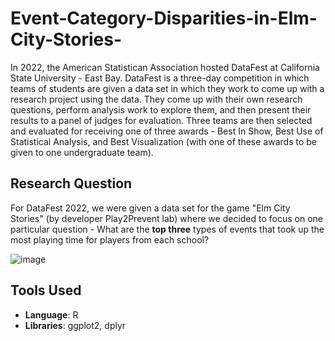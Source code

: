 # Event-Category-Disparities-in-Elm-City-Stories-

In 2022, the American Statistican Association hosted DataFest at California State University - East Bay.  DataFest is a three-day competition in which teams of students are given a data set in which they work to come up with a research project using the data.  They come up with their own research questions, perform analysis work to explore them, and then present their results to a panel of judges for evaluation.  Three teams are then selected and evaluated for receiving one of three awards - Best In Show, Best Use of Statistical Analysis, and Best Visualization (with one of these awards to be given to one undergraduate team).  

## Research Question
For DataFest 2022, we were given a data set for the game "Elm City Stories" (by developer Play2Prevent lab) where we decided to focus on one particular question - What are the **top three** types of events that took up the most playing time for players from each school?

![image](https://github.com/Ken-Vu/Event-Category-Disparities-in-Elm-City-Stories-/assets/67806918/90d82e95-0fea-468a-864a-404cfa29e9b8)

## Tools Used
* **Language**: R
* **Libraries**: ggplot2, dplyr
